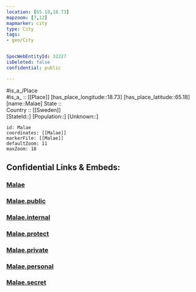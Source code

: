```yaml
---
location: [65.18,18.73] 
mapzoom: [7,12] 
mapmarker: city 
type: City
tags:
- geo/City


SpocWebEntityId: 32227
isDeleted: false
confidential: public

---
```

#is_a_/Place  
#is_a_ :: [[Place]] 
[has_place_longitude::18.73] 
[has_place_latitude::65.18] 
[name::Malae] 
State ::  
Country :: [[Sweden]]  
[StateId::] 
[Population::] 
[Unknown::] 


```leaflet
id: Malae
coordinates: [[Malae]] 
markerFile: [[Malae]] 
defaultZoom: 11 
maxZoom: 18
```


## Confidential Links & Embeds: 

### [Malae](/_Standards/Earth/Continent/Europe/Europe~North/Sweden/Provinces~Sweden/Västerbotten/City/Malae.md) 

### [Malae.public](/_public/Earth/Continent/Europe/Europe~North/Sweden/Provinces~Sweden/Västerbotten/City/Malae.public.md) 

### [Malae.internal](/_internal/Earth/Continent/Europe/Europe~North/Sweden/Provinces~Sweden/Västerbotten/City/Malae.internal.md) 

### [Malae.protect](/_protect/Earth/Continent/Europe/Europe~North/Sweden/Provinces~Sweden/Västerbotten/City/Malae.protect.md) 

### [Malae.private](/_private/Earth/Continent/Europe/Europe~North/Sweden/Provinces~Sweden/Västerbotten/City/Malae.private.md) 

### [Malae.personal](/_personal/Earth/Continent/Europe/Europe~North/Sweden/Provinces~Sweden/Västerbotten/City/Malae.personal.md) 

### [Malae.secret](/_secret/Earth/Continent/Europe/Europe~North/Sweden/Provinces~Sweden/Västerbotten/City/Malae.secret.md)

